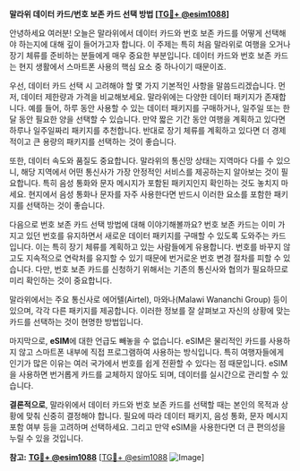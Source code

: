 **말라위 데이터 카드/번호 보존 카드 선택 방법 [[TG💪+ @esim1088](https://t.me/s/esim1088)]**

안녕하세요 여러분! 오늘은 말라위에서 데이터 카드와 번호 보존 카드를 어떻게 선택해야 하는지에 대해 깊이 들어가고자 합니다. 이 주제는 특히 처음 말라위로 여행을 오거나 장기 체류를 준비하는 분들에게 매우 중요한 부분입니다. 데이터 카드와 번호 보존 카드는 현지 생활에서 스마트폰 사용의 핵심 요소 중 하나이기 때문이죠.

우선, 데이터 카드 선택 시 고려해야 할 몇 가지 기본적인 사항을 말씀드리겠습니다. 먼저, 데이터 제한량과 가격을 비교해보세요. 말라위에는 다양한 데이터 패키지가 존재합니다. 예를 들어, 하루 동안 사용할 수 있는 데이터 패키지를 구매하거나, 일주일 또는 한 달 동안 필요한 양을 선택할 수 있습니다. 만약 짧은 기간 동안 여행을 계획하고 있다면 하루나 일주일짜리 패키지를 추천합니다. 반대로 장기 체류를 계획하고 있다면 더 경제적이고 큰 용량의 패키지를 선택하는 것이 좋습니다.

또한, 데이터 속도와 품질도 중요합니다. 말라위의 통신망 상태는 지역마다 다를 수 있으니, 해당 지역에서 어떤 통신사가 가장 안정적인 서비스를 제공하는지 알아보는 것이 필요합니다. 특히 음성 통화와 문자 메시지가 포함된 패키지인지 확인하는 것도 놓치지 마세요. 현지에서 음성 통화나 문자를 자주 사용한다면 반드시 이러한 요소를 포함한 패키지를 선택하는 것이 좋습니다.

다음으로 번호 보존 카드 선택 방법에 대해 이야기해볼까요? 번호 보존 카드는 이미 가지고 있던 번호를 유지하면서 새로운 데이터 패키지를 구매할 수 있도록 도와주는 카드입니다. 이는 특히 장기 체류를 계획하고 있는 사람들에게 유용합니다. 번호를 바꾸지 않고도 지속적으로 연락처를 유지할 수 있기 때문에 번거로운 번호 변경 절차를 피할 수 있습니다. 다만, 번호 보존 카드를 신청하기 위해서는 기존의 통신사와 협의가 필요하므로 미리 확인하는 것이 중요합니다.

말라위에서는 주요 통신사로 에어텔(Airtel), 마와나(Malawi Wananchi Group) 등이 있으며, 각각 다른 패키지를 제공합니다. 이러한 정보를 잘 살펴보고 자신의 상황에 맞는 카드를 선택하는 것이 현명한 방법입니다.

마지막으로, **eSIM**에 대한 언급도 빼놓을 수 없습니다. eSIM은 물리적인 카드를 사용하지 않고 스마트폰 내부에 직접 프로그램하여 사용하는 방식입니다. 특히 여행자들에게 인기가 많은 이유는 여러 국가에서 번호를 쉽게 전환할 수 있다는 점 때문입니다. eSIM을 사용하면 번거롭게 카드를 교체하지 않아도 되며, 데이터를 실시간으로 관리할 수 있습니다.

**결론적으로**, 말라위에서 데이터 카드와 번호 보존 카드를 선택할 때는 본인의 목적과 상황에 맞춰 신중히 결정해야 합니다. 필요에 따라 데이터 패키지, 음성 통화, 문자 메시지 포함 여부 등을 고려하며 선택하세요. 그리고 만약 eSIM을 사용한다면 더 큰 편의성을 누릴 수 있을 것입니다.

**참고:** **[TG💪+ @esim1088](https://t.me/s/esim1088)** [[TG💪+ @esim1088](https://t.me/s/esim1088) ![Image](https://i.postimg.cc/Y0z9fWf4/image.png)]